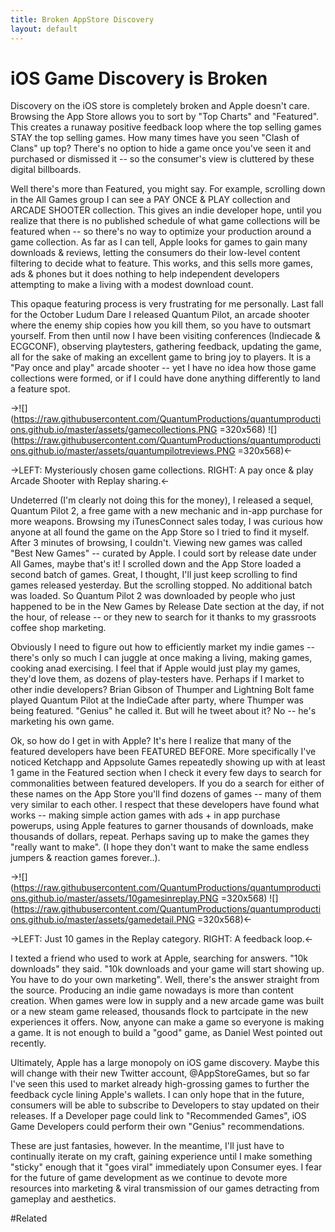 ```yaml
---
title: Broken AppStore Discovery
layout: default
---
```


# iOS Game Discovery is Broken

Discovery on the iOS store is completely broken and Apple doesn't care. Browsing the App Store allows you to sort by "Top Charts" and "Featured". This creates a runaway positive feedback loop where the top selling games STAY the top selling games. How many times have you seen "Clash of Clans" up top? There's no option to hide a game once you've seen it and purchased or dismissed it -- so the consumer's view is cluttered by these digital billboards.

Well there's more than Featured, you might say. For example, scrolling down in the All Games group I can see a PAY ONCE & PLAY collection and ARCADE SHOOTER collection. This gives an indie developer hope, until you realize that there is no published schedule of what game collections will be featured when -- so there's no way to optimize your production around a game collection. As far as I can tell, Apple looks for games to gain many downloads & reviews, letting the consumers do their low-level content filtering to decide what to feature. This works, and this sells more games, ads & phones but it does nothing to help independent developers attempting to make a living with a modest download count.

This opaque featuring process is very frustrating for me personally. Last fall for the October Ludum Dare I released Quantum Pilot, an arcade shooter where the enemy ship copies how you kill them, so you have to outsmart yourself. From then until now I have been visiting conferences (Indiecade & ECGCONF), observing playtesters, gathering feedback, updating the game, all for the sake of making an excellent game to bring joy to players. It is a "Pay once and play" arcade shooter -- yet I have no idea how those game collections were formed, or if I could have done anything differently to land a feature spot.

->![](https://raw.githubusercontent.com/QuantumProductions/quantumproductions.github.io/master/assets/gamecollections.PNG =320x568) ![](https://raw.githubusercontent.com/QuantumProductions/quantumproductions.github.io/master/assets/quantumpilotreviews.PNG =320x568)<-

->LEFT: Mysteriously chosen game collections. RIGHT: A pay once & play Arcade Shooter with Replay sharing.<-

Undeterred (I'm clearly not doing this for the money), I released a sequel, Quantum Pilot 2, a free game with a new mechanic and in-app purchase for more weapons. Browsing my iTunesConnect sales today, I was curious  how anyone at all found the game on the App Store so I tried to find it myself. After 3 minutes of browsing, I couldn't. Viewing new games was called "Best New Games" -- curated by Apple. I could sort by release date under All Games, maybe that's it! I scrolled down and the App Store loaded a second batch of games. Great, I thought, I'll just keep scrolling to find games released yesterday. But the scrolling stopped. No additional batch was loaded. So Quantum Pilot 2 was downloaded by people who just happened to be in the New Games by Release Date section at the day, if not the hour, of release -- or they new to search for it thanks to my grassroots coffee shop marketing.

Obviously I need to figure out how to efficiently market my indie games -- there's only so much I can juggle at once making a living, making games, cooking anad exercising. I feel that if Apple would just play my games, they'd love them, as dozens of play-testers have. Perhaps if I market to other indie developers? Brian Gibson of Thumper and Lightning Bolt fame played Quantum Pilot at the IndieCade after party, where Thumper was being featured. "Genius" he called it. But will he tweet about it? No -- he's marketing his own game.

Ok, so how do I get in with Apple? It's here I realize that many of the featured developers have been FEATURED BEFORE. More specifically I've noticed Ketchapp and Appsolute Games repeatedly showing up with at least 1 game in the Featured section when I check it every few days to search for commonalities between featured developers. If you do a search for either of these names on the App Store you'll find dozens of games -- many of them very similar to each other. I respect that these developers have found what works -- making simple action games with ads + in app purchase powerups, using Apple features to garner thousands of downloads, make thousands of dollars, repeat. Perhaps saving up to make the games they "really want to make". (I hope they don't want to make the same endless jumpers & reaction games forever..).

->![](https://raw.githubusercontent.com/QuantumProductions/quantumproductions.github.io/master/assets/10gamesinreplay.PNG =320x568) ![](https://raw.githubusercontent.com/QuantumProductions/quantumproductions.github.io/master/assets/gamedetail.PNG =320x568)<-

->LEFT: Just 10 games in the Replay category. RIGHT: A feedback loop.<-

I texted a friend who used to work at Apple, searching for answers. "10k downloads" they said. "10k downloads and your game will start showing up. You have to do your own marketing". Well, there's the answer straight from the source. Producing an indie game nowadays is more than content creation. When games were low in supply and a new arcade game was built or a new steam game released, thousands flock to partcipate in the new experiences it offers. Now, anyone can make a game so everyone is making a game. It is not enough to build a "good" game, as Daniel West pointed out recently.

Ultimately, Apple has a large monopoly on iOS game discovery. Maybe this will change with their new Twitter account, @AppStoreGames, but so far I've seen this used to market already high-grossing games to further the feedback cycle lining Apple's wallets. I can only hope that in the future, consumers will be able to subscribe to Developers to stay updated on their releases. If a Developer page could link to "Recommended Games", iOS Game Developers could perform their own "Genius" recommendations. 

These are just fantasies, however. In the meantime, I'll just have to continually iterate on my craft, gaining experience until I make something "sticky" enough that it "goes viral" immediately upon Consumer eyes. I fear for the future of game development as we continue to devote more resources into marketing & viral transmission of our games detracting from gameplay and aesthetics.

#Related